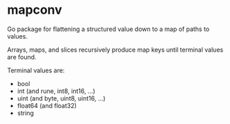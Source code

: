 # mapconv
Go package for flattening a structured value down to a map of paths to values.

Arrays, maps, and slices recursively produce map keys until terminal values are found.

Terminal values are:

- bool
- int (and rune, int8, int16, ...)
- uint (and byte, uint8, uint16, ...)
- float64 (and float32)
- string
